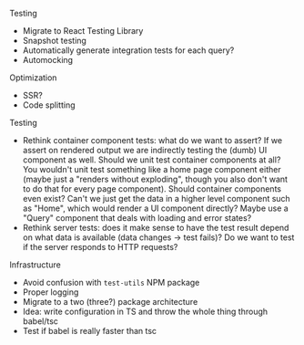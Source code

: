 Testing

- Migrate to React Testing Library
- Snapshot testing
- Automatically generate integration tests for each query?
- Automocking

Optimization

- SSR?
- Code splitting

Testing

- Rethink container component tests: what do we want to assert? If we assert on rendered output we are indirectly testing the (dumb) UI component as well. Should we unit test container components at all? You wouldn't unit test something like a home page component either (maybe just a "renders without exploding", though you also don't want to do that for every page component). Should container components even exist? Can't we just get the data in a higher level component such as "Home", which would render a UI component directly? Maybe use a "Query" component that deals with loading and error states?
- Rethink server tests: does it make sense to have the test result depend on what data is available (data changes -> test fails)? Do we want to test if the server responds to HTTP requests?

Infrastructure

- Avoid confusion with `test-utils` NPM package
- Proper logging
- Migrate to a two (three?) package architecture
- Idea: write configuration in TS and throw the whole thing through babel/tsc
- Test if babel is really faster than tsc
